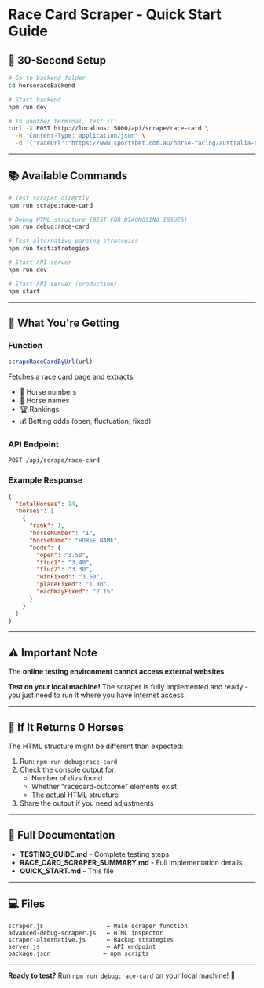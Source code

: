 # Race Card Scraper - Quick Start Guide

## 🚀 30-Second Setup

```bash
# Go to backend folder
cd horseraceBackend

# Start backend
npm run dev

# In another terminal, test it:
curl -X POST http://localhost:5000/api/scrape/race-card \
  -H "Content-Type: application/json" \
  -d '{"raceUrl":"https://www.sportsbet.com.au/horse-racing/australia-nz/ipswich/race-3-9733774"}'
```

---

## 📚 Available Commands

```bash
# Test scraper directly
npm run scrape:race-card

# Debug HTML structure (BEST FOR DIAGNOSING ISSUES)
npm run debug:race-card

# Test alternative parsing strategies
npm run test:strategies

# Start API server
npm run dev

# Start API server (production)
npm start
```

---

## 🎯 What You're Getting

### Function
```javascript
scrapeRaceCardByUrl(url)
```
Fetches a race card page and extracts:
- 🐴 Horse numbers
- 📝 Horse names  
- 🏆 Rankings
- 💰 Betting odds (open, fluctuation, fixed)

### API Endpoint
```
POST /api/scrape/race-card
```

### Example Response
```json
{
  "totalHorses": 14,
  "horses": [
    {
      "rank": 1,
      "horseNumber": "1",
      "horseName": "HORSE NAME",
      "odds": {
        "open": "3.50",
        "fluc1": "3.40",
        "fluc2": "3.30",
        "winFixed": "3.50",
        "placeFixed": "1.80",
        "eachWayFixed": "2.15"
      }
    }
  ]
}
```

---

## ⚠️ Important Note

The **online testing environment cannot access external websites**.

**Test on your local machine!** The scraper is fully implemented and ready - you just need to run it where you have internet access.

---

## 🔧 If It Returns 0 Horses

The HTML structure might be different than expected:

1. Run: `npm run debug:race-card`
2. Check the console output for:
   - Number of divs found
   - Whether "racecard-outcome" elements exist
   - The actual HTML structure
3. Share the output if you need adjustments

---

## 📖 Full Documentation

- **TESTING_GUIDE.md** - Complete testing steps
- **RACE_CARD_SCRAPER_SUMMARY.md** - Full implementation details
- **QUICK_START.md** - This file

---

## 💻 Files

```
scraper.js                  ← Main scraper function
advanced-debug-scraper.js   ← HTML inspector
scraper-alternative.js      ← Backup strategies
server.js                   ← API endpoint
package.json               ← npm scripts
```

---

**Ready to test?** Run `npm run debug:race-card` on your local machine! 🚀